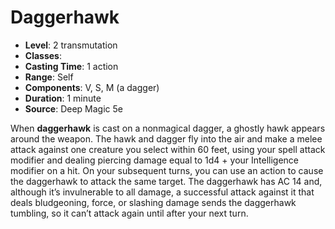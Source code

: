# Daggerhawk

- **Level**: 2 transmutation
- **Classes**: 
- **Casting Time**: 1 action
- **Range**: Self
- **Components**: V, S, M (a dagger)
- **Duration**: 1 minute
- **Source**: Deep Magic 5e

When **daggerhawk** is cast on a nonmagical dagger, a ghostly hawk appears around the weapon. The hawk and dagger fly into the air and make a melee attack against one creature you select within 60 feet, using your spell attack modifier and dealing piercing damage equal to 1d4 + your Intelligence modifier on a hit. On your subsequent turns, you can use an action to cause the daggerhawk to attack the same target. The daggerhawk has AC 14 and, although it’s invulnerable to all damage, a successful attack against it that deals bludgeoning, force, or slashing damage sends the daggerhawk tumbling, so it can’t attack again until after your next turn.

